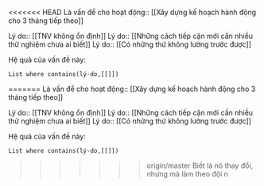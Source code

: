 <<<<<<< HEAD
Là vấn đề cho hoạt động:: [[Xây dựng kế hoạch hành động cho 3 tháng tiếp theo]]

Lý do:: [[TNV không ổn định]]
Lý do:: [[Những cách tiếp cận mới cần nhiều thử nghiệm chưa ai biết]]
Lý do:: [[Có những thứ không lường trước được]]

Hệ quả của vấn đề này:
```dataview
List where contains(lý-do,[[]])
```
 
 
=======
Là vấn đề cho hoạt động:: [[Xây dựng kế hoạch hành động cho 3 tháng tiếp theo]]

Lý do:: [[TNV không ổn định]]
Lý do:: [[Những cách tiếp cận mới cần nhiều thử nghiệm chưa ai biết]]
Lý do:: [[Có những thứ không lường trước được]]

Hệ quả của vấn đề này:
```dataview
List where contains(lý-do,[[]])
```
 
 
>>>>>>> origin/master
Biết là nó thay đổi, nhưng mà làm theo đội n